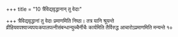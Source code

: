 +++
title = "10 त्रैविद्यवृद्धानान् तु वेदाः"

+++
त्रैविद्यवृद्धानां तु वेदाः प्रमाणमिति निष्ठा। तत्र यानि श्रूयन्ते व्रीहियवपश्वाज्यपयःकपालपत्नीसंबन्धान्युच्चैर्नीचैः कार्यमिति तैर्विरुद्ध आचारोऽप्रमाणमिति मन्यन्ते १०